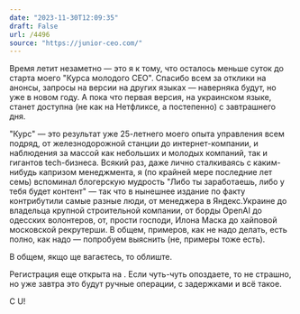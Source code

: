 ```yaml
---
date: "2023-11-30T12:09:35"
draft: False
url: /4496
source: "https://junior-ceo.com/"
---
```


Время летит незаметно — это я к тому, что осталось меньше суток до старта моего "Курса молодого CEO". Спасибо всем за отклики на анонсы, запросы на версии на других языках — наверняка будут, но уже в новом году. А пока что первая версия, на украинском языке, станет доступна (не как на Нетфликсе, а постепенно) с завтрашнего дня.

"Курс" — это результат уже 25-летнего моего опыта управления всем подряд, от железнодорожной станции до интернет-компании, и наблюдения за массой как небольших и молодых компаний, так и гигантов tech-бизнеса. Всякий раз, даже лично сталкиваясь с каким-нибудь капризом менеджмента, я (по крайней мере последние лет семь) вспоминал блогерскую мудрость "Либо ты заработаешь, либо у тебя будет контент" — так что в нынешнее издание по факту контрибутили самые разные люди, от менеджера в Яндекс.Украине до владельца крупной строительной компании, от борды OpenAI до одесских волонтеров, от, прости господи, Илона Маска до хайповой московской рекрутерши. В общем, примеров, как не надо делать, есть полно, как надо — попробуем выяснить (не, примеры тоже есть).

В общем, якщо ще вагаєтесь, то облиште. 

Регистрация еще открыта на . 
Если чуть-чуть опоздаете, то не страшно, но уже завтра это будут ручные операции, с задержками и всё такое.

C U!
